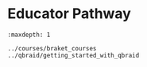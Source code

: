 # Educator Pathway 

```{toctree}
:maxdepth: 1

../courses/braket_courses
../qbraid/getting_started_with_qbraid
```